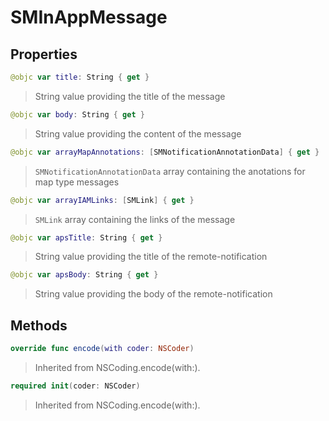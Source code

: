 # SMInAppMessage

## Properties
```swift
@objc var title: String { get }
```

>String value providing the title of the message

```swift
@objc var body: String { get }
```

>String value providing the content of the message

```swift
@objc var arrayMapAnnotations: [SMNotificationAnnotationData] { get }
```

>``SMNotificationAnnotationData`` array containing the anotations for map type messages

```swift
@objc var arrayIAMLinks: [SMLink] { get }
```

>``SMLink`` array containing the links of the message

```swift
@objc var apsTitle: String { get }
```

>String value providing the title of the remote-notification

```swift
@objc var apsBody: String { get }
```

>String value providing the body of the remote-notification

## Methods
```swift
override func encode(with coder: NSCoder)
```

>Inherited from NSCoding.encode(with:).

```swift
required init(coder: NSCoder)
```

>Inherited from NSCoding.encode(with:).